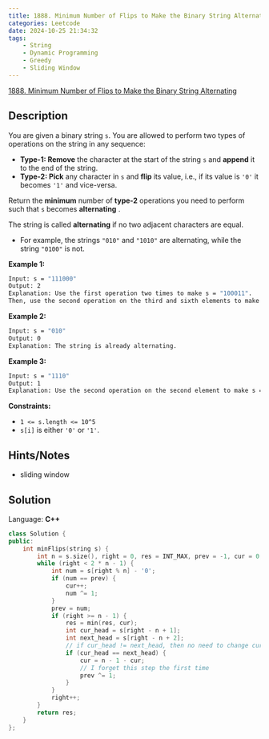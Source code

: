 ```yaml
---
title: 1888. Minimum Number of Flips to Make the Binary String Alternating
categories: Leetcode
date: 2024-10-25 21:34:32
tags:
    - String
    - Dynamic Programming
    - Greedy
    - Sliding Window
---
```


[1888. Minimum Number of Flips to Make the Binary String Alternating](https://leetcode.com/problems/minimum-number-of-flips-to-make-the-binary-string-alternating/description/)

## Description

You are given a binary string `s`. You are allowed to perform two types of operations on the string in any sequence:

- **Type-1: Remove**  the character at the start of the string `s` and **append**  it to the end of the string.
- **Type-2: Pick**  any character in `s` and **flip**  its value, i.e., if its value is `'0'` it becomes `'1'` and vice-versa.

Return the **minimum**  number of **type-2**  operations you need to perform such that `s` becomes **alternating** .

The string is called **alternating**  if no two adjacent characters are equal.

- For example, the strings `"010"` and `"1010"` are alternating, while the string `"0100"` is not.

**Example 1:**

```bash
Input: s = "111000"
Output: 2
Explanation: Use the first operation two times to make s = "100011".
Then, use the second operation on the third and sixth elements to make s = "101010".
```

**Example 2:**

```bash
Input: s = "010"
Output: 0
Explanation: The string is already alternating.
```

**Example 3:**

```bash
Input: s = "1110"
Output: 1
Explanation: Use the second operation on the second element to make s = "1010".
```

**Constraints:**

- `1 <= s.length <= 10^5`
- `s[i]` is either `'0'` or `'1'`.

## Hints/Notes

- sliding window

## Solution

Language: **C++**

```C++
class Solution {
public:
    int minFlips(string s) {
        int n = s.size(), right = 0, res = INT_MAX, prev = -1, cur = 0;
        while (right < 2 * n - 1) {
            int num = s[right % n] - '0';
            if (num == prev) {
                cur++;
                num ^= 1;
            }
            prev = num;
            if (right >= n - 1) {
                res = min(res, cur);
                int cur_head = s[right - n + 1];
                int next_head = s[right - n + 2];
                // if cur_head != next_head, then no need to change cur
                if (cur_head == next_head) {
                    cur = n - 1 - cur;
                    // I forget this step the first time
                    prev ^= 1;
                }
            }
            right++;
        }
        return res;
    }
};
```
